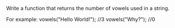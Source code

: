 Write a function that returns the number of vowels used in a string.

For example:
vowels("Hello World!"); //3
vowels("Why?"); //0
